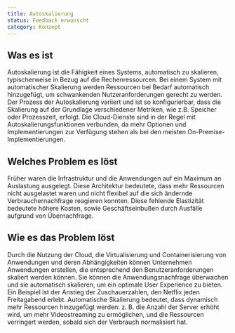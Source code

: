 ```yaml
---
title: Autoskalierung
status: Feedback erwünscht
category: Konzept
---
```


## Was es ist

Autoskalierung ist die Fähigkeit eines Systems, automatisch zu skalieren, typischerweise in Bezug auf die Rechenressourcen.
Bei einem System mit automatischer Skalierung werden Ressourcen bei Bedarf automatisch hinzugefügt, um schwankenden Nutzeranforderungen gerecht zu werden. 
Der Prozess der Autoskalierung variiert und ist so konfigurierbar, dass die Skalierung auf der Grundlage verschiedener Metriken, wie z.B. Speicher oder Prozesszeit, erfolgt.
Die Cloud-Dienste sind in der Regel mit Autoskalierungsfunktionen verbunden, da mehr Optionen und Implementierungen zur Verfügung stehen als bei den meisten On-Premise-Implementierungen.

## Welches Problem es löst

Früher waren die Infrastruktur und die Anwendungen auf ein Maximum an Auslastung ausgelegt.
Diese Architektur bedeutete, dass mehr Ressourcen nicht ausgelastet waren und nicht flexibel auf die sich ändernde Verbrauchernachfrage reagieren konnten.
Diese fehlende Elastizität bedeutete höhere Kosten, sowie Geschäftseinbußen durch Ausfälle aufgrund von Übernachfrage. 

## Wie es das Problem löst

Durch die Nutzung der Cloud, die Virtualisierung und Containerisierung von Anwendungen und deren Abhängigkeiten können Unternehmen Anwendungen erstellen, die entsprechend den Benutzeranforderungen skaliert werden können.
Sie können die Anwendungsnachfrage überwachen und sie automatisch skalieren, um ein optimale User Experience zu bieten.
Ein Beispiel ist der Anstieg der Zuschauerzahlen, den Netflix jeden Freitagabend erlebt.
Automatische Skalierung bedeutet, dass dynamisch mehr Ressourcen hinzugefügt werden: z. B. die Anzahl der Server erhöht wird, um mehr Videostreaming zu ermöglichen, und die Ressourcen verringert werden, sobald sich der Verbrauch normalisiert hat.